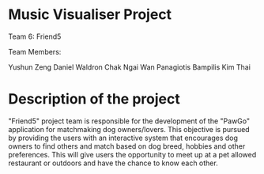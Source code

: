 # Music Visualiser Project

Team 6: Friend5

Team Members:

Yushun Zeng
Daniel Waldron
Chak Ngai Wan
Panagiotis Bampilis
Kim Thai

# Description of the project
"Friend5" project team is responsible for the development of the "PawGo" application for matchmaking dog owners/lovers. This objective is pursued by providing the users with an interactive system that encourages dog owners to find others and match based on dog breed, hobbies and other preferences. This will give users the opportunity to meet up at a pet allowed restaurant or outdoors and have the chance to know each other.